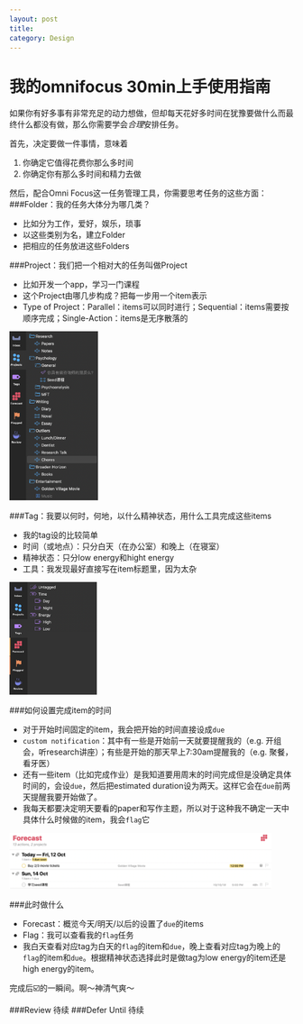 ```yaml
---
layout: post
title: 
category: Design
--- 
```


# 我的omnifocus 30min上手使用指南

如果你有好多事有非常充足的动力想做，但却每天花好多时间在犹豫要做什么而最终什么都没有做，那么你需要学会*合理*安排任务。

首先，决定要做一件事情，意味着
1. 你确定它值得花费你那么多时间
2. 你确定你有那么多时间和精力去做

然后，配合Omni Focus这一任务管理工具，你需要思考任务的这些方面：
###Folder：我的任务大体分为哪几类？
- 比如分为工作，爱好，娱乐，琐事
- 以这些类别为名，建立Folder
- 把相应的任务放进这些Folders

###Project：我们把一个相对大的任务叫做Project
- 比如开发一个app，学习一门课程
- 这个Project由哪几步构成？把每一步用一个item表示
- Type of Project：Parallel：items可以同时进行；Sequential：items需要按顺序完成；Single-Action：items是无序散落的

<a name="tag1"><img src="/assets/img/Projects.png" height="300"/></a>

###Tag：我要以何时，何地，以什么精神状态，用什么工具完成这些items
- 我的tag设的比较简单
- 时间（或地点）：只分白天（在办公室）和晚上（在寝室）
- 精神状态：只分low energy和hight energy
- 工具：我发现最好直接写在item标题里，因为太杂

<a name="tag1"><img src="/assets/img/Tags.png" height="200"/></a>

###如何设置完成item的时间
- 对于开始时间固定的item，我会把开始的时间直接设成`due`
- `custom notification`：其中有一些是开始前一天就要提醒我的（e.g. 开组会，听research讲座）；有些是开始的那天早上7:30am提醒我的（e.g. 聚餐，看牙医）
- 还有一些item（比如完成作业）是我知道要用周末的时间完成但是没确定具体时间的，会设`due`，然后把estimated duration设为两天。这样它会在`due`前两天提醒我要开始做了。
- 我每天都要决定明天要看的paper和写作主题，所以对于这种我不确定一天中具体什么时候做的item，我会`flag`它

<a name="tag1"><img src="/assets/img/dues.png" height="100"/></a>

###此时做什么
- Forecast：概览今天/明天/以后的设置了`due`的items
- Flag：我可以查看我的`flag`任务
- 我白天查看对应tag为白天的`flag`的item和`due`，晚上查看对应tag为晚上的`flag`的item和`due`。根据精神状态选择此时是做tag为low energy的item还是high energy的item。

完成后☑️的一瞬间。啊～神清气爽～


###Review
待续
###Defer Until
待续












